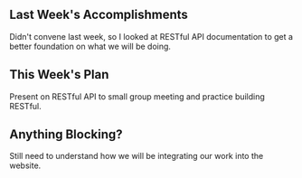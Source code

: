 ## Last Week's Accomplishments
Didn't convene last week, so I looked at RESTful API documentation to
get a better foundation on what we will be doing.

## This Week's Plan
Present on RESTful API to small group meeting and practice building RESTful.

## Anything Blocking?
Still need to understand how we will be integrating our work into the 
website.